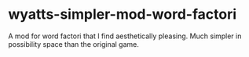 # wyatts-simpler-mod-word-factori
A mod for word factori that I find aesthetically pleasing. Much simpler in possibility space than the original game.
